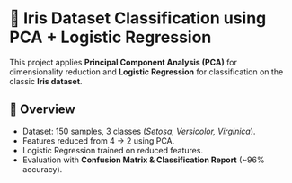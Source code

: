 # 🌸 Iris Dataset Classification using PCA + Logistic Regression

This project applies **Principal Component Analysis (PCA)** for dimensionality reduction and **Logistic Regression** for classification on the classic **Iris dataset**.

## 📌 Overview
- Dataset: 150 samples, 3 classes (*Setosa, Versicolor, Virginica*).  
- Features reduced from 4 → 2 using PCA.  
- Logistic Regression trained on reduced features.  
- Evaluation with **Confusion Matrix & Classification Report** (~96% accuracy).  







